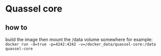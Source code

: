 # Quassel core

## how to
build the image then mount the /data volume somewhere for example:
``` docker run -d=true -p=4242:4242 -v=/docker_data/quassel-core:/data quassel-core ```
